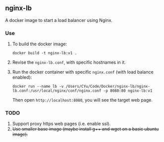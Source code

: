 ## nginx-lb

A docker image to start a load balancer using Nginx.

### Use

1. To build the docker image:

   ```
   docker build -t nginx-lb:v1 .
   ```


2. Revise the `nginx-lb.conf`, with specific hostnames in it.

3. Run the docker container with specific `nginx.conf` (with load balance enabled):

   ```
   docker run --name lb -v /Users/CYu/Code/Docker/nginx-lb/nginx-lb.conf:/usr/local/nginx/conf/nginx.conf -p 8080:80 nginx-lb:v1
   ```

   Then open `http://localhost:8080`, you will see the target web page.

### TODO

1. Support proxy https web pages (i.e. enable ssl).
2. ~~Use smaller base image (maybe install g++ and wget on a basic ubuntu image).~~